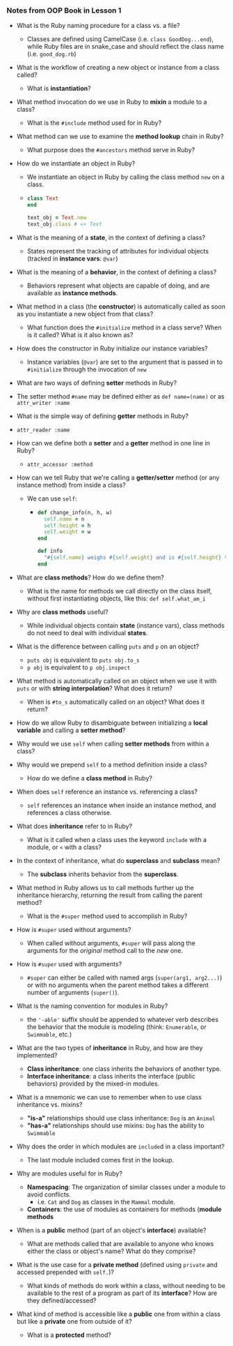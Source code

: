 ### Notes from OOP Book in Lesson 1

* What is the Ruby naming procedure for a class vs. a file?

  * Classes are defined using CamelCase (i.e. `class GoodDog...end`), while Ruby files are in snake_case and should reflect the class name (i.e. `good_dog.rb`)

* What is the workflow of creating a new object or instance from a class called?

  * What is **instantiation**?

* What method invocation do we use in Ruby to **mixin** a module to a class?

  * What is the `#include` method used for in Ruby?

* What method can we use to examine the **method lookup** chain in Ruby?

  * What purpose does the `#ancestors` method serve in Ruby?

* How do we instantiate an object in Ruby?

  * We instantiate an object in Ruby by calling the class method `new` on a class.

  * ```Ruby
    class Text
    end
    
    text_obj = Text.new
    text_obj.class # => Text
    ```

* What is the meaning of a **state**, in the context of defining a class?

  * States represent the tracking of attributes for individual objects (tracked in **instance vars**: `@var`)

* What is the meaning of a **behavior**, in the context of defining a class?

  * Behaviors represent what objects are capable of doing, and are available as **instance methods**.

* What method in a class (the **constructor**) is automatically called as soon as you instantiate a new object from that class?

  * What function does the `#initialize` method in a class serve? When is it called? What is it also known as?

* How does the constructor in Ruby initialize our instance variables?

  * Instance variables (`@var`) are set to the argument that is passed in to `#initialize` through the invocation of `new`

* What are two ways of defining **setter** methods in Ruby?
  
* The setter method `#name` may be defined either as `def name=(name)` or as `attr_writer :name`
  
* What is the simple way of defining **getter** methods in Ruby?
  
* `attr_reader :name`
  
* How can we define both a **setter** and a **getter** method in one line in Ruby?

  * `attr_accessor :method`

* How can we tell Ruby that we're calling a **getter/setter** method (or any instance method) from inside a class?

  * We can use `self`:

    * ```Ruby
      def change_info(n, h, w)
        self.name = n
        self.height = h
        self.weight = w
      end
      
      def info
        "#{self.name} weighs #{self.weight} and is #{self.height} tall."
      end
      ```

* What are **class methods**? How do we define them? 

  * What is the name for methods we call directly on the class itself, without first instantiating objects, like this: `def self.what_am_i` 

* Why are **class methods** useful?
  
  * While individual objects contain **state** (instance vars), class methods do not need to deal with individual **states**.
* What is the difference between calling `puts` and `p` on an object?
  * `puts obj` is equivalent to `puts obj.to_s`
  * `p obj` is equivalent to `p obj.inspect` 
* What method is automatically called on an object when we use it with `puts` or with **string interpolation**? What does it return?
  
  * When is `#to_s` automatically called on an object? What does it return?
* How do we allow Ruby to disambiguate between initializing a **local variable** and calling a **setter method**?
  
* Why would we use `self` when calling **setter methods** from within a class?
  
* Why would we prepend `self` to a method definition inside a class?
  
  * How do we define a **class method** in Ruby?
* When does `self` reference an instance vs. referencing a class?
  
  * `self` references an instance when inside an instance method, and references a class otherwise.
* What does **inheritance** refer to in Ruby?
  
  * What is it called when a class uses the keyword `include` with a module, or `<` with a class?
* In the context of inheritance, what do **superclass** and **subclass** mean?
  
  * The **subclass** inherits behavior from the **superclass**.
* What method in Ruby allows us to call methods further up the inheritance hierarchy, returning the result from calling the parent method?
  
  * What is the `#super` method used to accomplish in Ruby?
* How is `#super` used without arguments?
  
  * When called without arguments, `#super` will pass along the arguments for the *original* method call to the *new* one. 
* How is `#super` used with arguments?
  
  * `#super` can either be called with named args (`super(arg1, arg2...)`) or with no arguments when the parent method takes a different number of arguments (`super()`).
* What is the naming convention for modules in Ruby?
  
  * the `'-able'` suffix should be appended to whatever verb describes the behavior that the module is modeling (think: `Enumerable`, or `Swimmable`, etc.)
* What are the two types of **inheritance** in Ruby, and how are they implemented?
  * **Class inheritance**: one class inherits the behaviors of another type.
  * **Interface inheritance**: a class inherits the interface (public behaviors) provided by the mixed-in modules. 
* What is a mnemonic we can use to remember when to use class inheritance vs. mixins?
  * **"is-a"** relationships should use class inheritance: `Dog` is an `Animal`
  * **"has-a"** relationships should use mixins: `Dog` has the ability to `Swimmable`

* Why does the order in which modules are `include`d in a class important?
  
  * The last module included comes first in the lookup.
* Why are modules useful for in Ruby?
  * **Namespacing**: The organization of similar classes under a module to avoid conflicts.
    * i.e. `Cat` and `Dog` as classes in the `Mammal` module. 
  * **Containers**: the use of modules as containers for methods (**module methods**
* When is a **public** method (part of an object's **interface**) available?
  
  * What are methods called that are available to anyone who knows either the class or object's name? What do they comprise?
* What is the use case for a **private method** (defined using `private` and accessed prepended with `self.`)? 
  
  * What kinds of methods do work within a class, without needing to be available to the rest of a program as part of its **interface**? How are they defined/accessed?
* What kind of method is accessible like a **public** one from within a class but like a **private** one from outside of it?
  
  * What is a **protected** method? 
